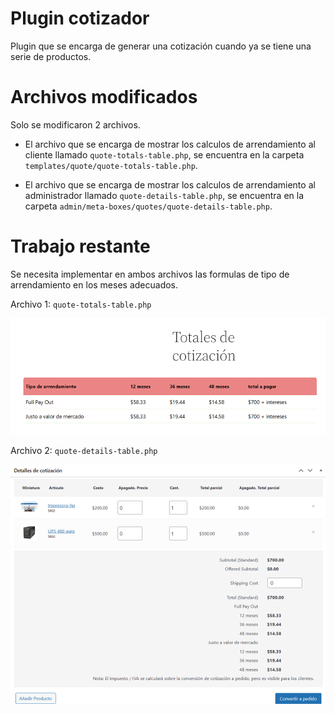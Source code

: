 # Plugin cotizador

Plugin que se encarga de generar una cotización cuando ya se tiene una serie de productos.

# Archivos modificados

Solo se modificaron 2 archivos.

- El archivo que se encarga de mostrar los calculos de arrendamiento al cliente llamado `quote-totals-table.php`, se encuentra en la carpeta `templates/quote/quote-totals-table.php`.

- El archivo que se encarga de mostrar los calculos de arrendamiento al administrador llamado `quote-details-table.php`, se encuentra en la carpeta `admin/meta-boxes/quotes/quote-details-table.php`.

# Trabajo restante

Se necesita implementar en ambos archivos las formulas de tipo de arrendamiento en los meses adecuados.

Archivo 1: `quote-totals-table.php`

![alt text](./img1.png)

Archivo 2: `quote-details-table.php`

![alt text](./img2.png)
